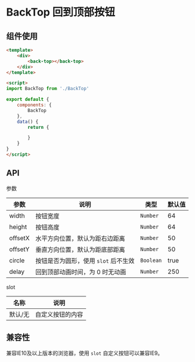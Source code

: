 # BackTop 回到顶部按钮

## 组件使用
```html
<template>
    <div>
        <back-top></back-top>
    </div>
</template>

<script>
import BackTop from './BackTop'

export default {
    components: {
        BackTop
    },
    data() {
        return {

        }
    }
}
</script>
```

## API

参数

| 参数 | 说明 | 类型 | 默认值 |
| - | - | - | - |
| width | 按钮宽度 | `Number` | 64 |
| height | 按钮高度 | `Number` | 64 |
| offsetX | 水平方向位置，默认为距右边距离 | `Number` | 50 |
| offsetY | 垂直方向位置，默认为距底部距离 | `Number` | 50 |
| circle | 按钮是否为圆形，使用 `slot` 后不生效 | `Boolean` | true |
| delay | 回到顶部动画时间，为 0 时无动画 | `Number` | 250 |

slot

| 名称 | 说明 |
| - | - |
| 默认/无 | 自定义按钮的内容 |

## 兼容性

兼容IE10及以上版本的浏览器，使用 `slot` 自定义按钮可以兼容IE9。
